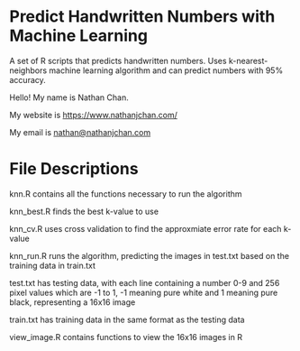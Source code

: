 # Predict Handwritten Numbers with Machine Learning
A set of R scripts that predicts handwritten numbers. Uses k-nearest-neighbors machine learning algorithm and can predict numbers with 95% accuracy.

Hello! My name is Nathan Chan.

My website is https://www.nathanjchan.com/

My email is nathan@nathanjchan.com

# File Descriptions
knn.R contains all the functions necessary to run the algorithm

knn_best.R finds the best k-value to use

knn_cv.R uses cross validation to find the approxmiate error rate for each k-value

knn_run.R runs the algorithm, predicting the images in test.txt based on the training data in train.txt

test.txt has testing data, with each line containing a number 0-9 and 256 pixel values which are -1 to 1, -1 meaning pure white and 1 meaning pure black, representing a 16x16 image

train.txt has training data in the same format as the testing data

view_image.R contains functions to view the 16x16 images in R
